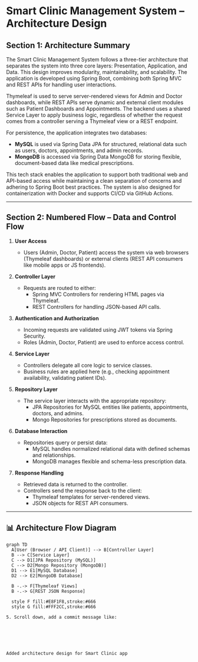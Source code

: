 # Smart Clinic Management System – Architecture Design

## Section 1: Architecture Summary

The Smart Clinic Management System follows a three-tier architecture that separates the system into three core layers: Presentation, Application, and Data. This design improves modularity, maintainability, and scalability. The application is developed using Spring Boot, combining both Spring MVC and REST APIs for handling user interactions.

Thymeleaf is used to serve server-rendered views for Admin and Doctor dashboards, while REST APIs serve dynamic and external client modules such as Patient Dashboards and Appointments. The backend uses a shared Service Layer to apply business logic, regardless of whether the request comes from a controller serving a Thymeleaf view or a REST endpoint.

For persistence, the application integrates two databases:
- **MySQL** is used via Spring Data JPA for structured, relational data such as users, doctors, appointments, and admin records.
- **MongoDB** is accessed via Spring Data MongoDB for storing flexible, document-based data like medical prescriptions.

This tech stack enables the application to support both traditional web and API-based access while maintaining a clean separation of concerns and adhering to Spring Boot best practices. The system is also designed for containerization with Docker and supports CI/CD via GitHub Actions.

---

## Section 2: Numbered Flow – Data and Control Flow

1. **User Access**
   - Users (Admin, Doctor, Patient) access the system via web browsers (Thymeleaf dashboards) or external clients (REST API consumers like mobile apps or JS frontends).

2. **Controller Layer**
   - Requests are routed to either:
     - Spring MVC Controllers for rendering HTML pages via Thymeleaf.
     - REST Controllers for handling JSON-based API calls.

3. **Authentication and Authorization**
   - Incoming requests are validated using JWT tokens via Spring Security.
   - Roles (Admin, Doctor, Patient) are used to enforce access control.

4. **Service Layer**
   - Controllers delegate all core logic to service classes.
   - Business rules are applied here (e.g., checking appointment availability, validating patient IDs).

5. **Repository Layer**
   - The service layer interacts with the appropriate repository:
     - JPA Repositories for MySQL entities like patients, appointments, doctors, and admins.
     - Mongo Repositories for prescriptions stored as documents.

6. **Database Interaction**
   - Repositories query or persist data:
     - MySQL handles normalized relational data with defined schemas and relationships.
     - MongoDB manages flexible and schema-less prescription data.

7. **Response Handling**
   - Retrieved data is returned to the controller.
   - Controllers send the response back to the client:
     - Thymeleaf templates for server-rendered views.
     - JSON objects for REST API consumers.

---


## 📊 Architecture Flow Diagram

```mermaid
graph TD
  A[User (Browser / API Client)] --> B[Controller Layer]
  B --> C[Service Layer]
  C --> D1[JPA Repository (MySQL)]
  C --> D2[Mongo Repository (MongoDB)]
  D1 --> E1[MySQL Database]
  D2 --> E2[MongoDB Database]

  B -.-> F[Thymeleaf Views]
  B -.-> G[REST JSON Response]

  style F fill:#E8F1F8,stroke:#666
  style G fill:#FFF2CC,stroke:#666

5. Scroll down, add a commit message like:






Added architecture design for Smart Clinic app

